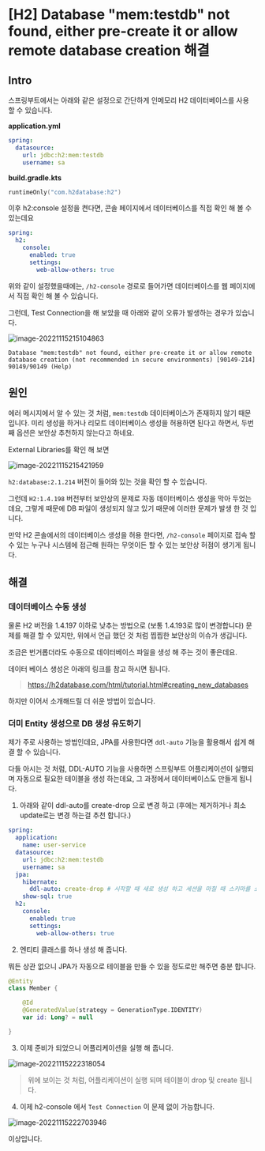 # [H2] Database "mem:testdb" not found, either pre-create it or allow remote database creation 해결

## Intro

스프링부트에서는 아래와 같은 설정으로 간단하게 인메모리 H2 데이터베이스를 사용 할 수 있습니다.

**application.yml**

```yaml
spring:
  datasource:
    url: jdbc:h2:mem:testdb
    username: sa
```

**build.gradle.kts**

```kotlin
runtimeOnly("com.h2database:h2")
```

이후 h2:console 설정을 켠다면, 콘솔 페이지에서 데이터베이스를 직접 확인 해 볼 수 있는데요

```yaml
spring:
  h2: 
    console:
      enabled: true
      settings:
        web-allow-others: true
```

위와 같이 설정했을때에는, `/h2-console` 경로로 들어가면 데이터베이스를 웹 페이지에서 직접 확인 해 볼 수 있습니다.

그런데, Test Connection을 해 보았을 때 아래와 같이 오류가 발생하는 경우가 있습니다.

![image-20221115215104863](https://raw.githubusercontent.com/Shane-Park/mdblog/main/backend/spring/mem-testdb-not-found.assets/image-20221115215104863.png)

```
Database "mem:testdb" not found, either pre-create it or allow remote database creation (not recommended in secure environments) [90149-214] 90149/90149 (Help)
```

## 원인

에러 메시지에서 알 수 있는 것 처럼, `mem:testdb` 데이터베이스가 존재하지 않기 때문입니다. 미리 생성을 하거나 리모트 데이터베이스 생성을 허용하면 된다고 하면서, 두번째 옵션은 보안상 추천하지 않는다고 하네요.

External Libraries를 확인 해 보면

![image-20221115215421959](https://raw.githubusercontent.com/Shane-Park/mdblog/main/backend/spring/mem-testdb-not-found.assets/image-20221115215421959.png)

`h2:database:2.1.214` 버전이 들어와 있는 것을 확인 할 수 있습니다. 

그런데 `H2:1.4.198` 버전부터 보안상의 문제로 자동 데이터베이스 생성을 막아 두었는데요, 그렇게 때문에 DB 파일이 생성되지 않고 있기 때문에 이러한 문제가 발생 한 것 입니다.

만약 H2 콘솔에서의 데이터베이스 생성을 허용 한다면, `/h2-console` 페이지로 접속 할 수 있는 누구나 시스템에 접근해 원하는 무엇이든 할 수 있는 보안상 허점이 생기게 됩니다.

## 해결

### 데이터베이스 수동 생성

물론 H2 버전을 1.4.197 이하로 낮추는 방법으로 (보통 1.4.193로 많이 변경합니다) 문제를 해결 할 수 있지만, 위에서 언급 했던 것 처럼 찝찝한 보안상의 이슈가 생깁니다.

조금은 번거롭더라도 수동으로 데이터베이스 파일을 생성 해 주는 것이 좋은데요.

데이터 베이스 생성은 아래의 링크를 참고 하시면 됩니다.

> https://h2database.com/html/tutorial.html#creating_new_databases

하지만 이어서 소개해드릴 더 쉬운 방법이 있습니다.

### 더미 Entity 생성으로 DB 생성 유도하기

제가 주로 사용하는 방법인데요, JPA를 사용한다면 `ddl-auto` 기능을 활용해서 쉽게 해결 할 수 있습니다.

다들 아시는 것 처럼, DDL-AUTO 기능을 사용하면 스프링부트 어플리케이션이 실행되며 자동으로 필요한 테이블을 생성 하는데요, 그 과정에서 데이터베이스도 만들게 됩니다.

1. 아래와 같이 ddl-auto를 create-drop 으로 변경 하고 (후에는 제거하거나 최소 update로는 변경 하는걸 추천 합니다.)

```yaml
spring:
  application:
    name: user-service
  datasource:
    url: jdbc:h2:mem:testdb
    username: sa
  jpa:
    hibernate:
      ddl-auto: create-drop # 시작할 때 새로 생성 하고 세션을 마칠 때 스키마를 소멸 시킵니다.
    show-sql: true
  h2:
    console:
      enabled: true
      settings:
        web-allow-others: true
```

2. 엔티티 클래스를 하나 생성 해 줍니다.

뭐든 상관 없으니 JPA가 자동으로 테이블을 만들 수 있을 정도로만 해주면 충분 합니다.

```kotlin
@Entity
class Member {

    @Id
    @GeneratedValue(strategy = GenerationType.IDENTITY)
    var id: Long? = null

}
```

3. 이제 준비가 되었으니 어플리케이션을 실행 해 줍니다.

![image-20221115222318054](https://raw.githubusercontent.com/Shane-Park/mdblog/main/backend/spring/mem-testdb-not-found.assets/image-20221115222318054.png)

> 위에 보이는 것 처럼, 어플리케이션이 실행 되며 테이블이 drop 및 create 됩니다.

4. 이제 h2-console 에서 `Test Connection` 이 문제 없이 가능합니다.

![image-20221115222703946](https://raw.githubusercontent.com/Shane-Park/mdblog/main/backend/spring/mem-testdb-not-found.assets/image-20221115222703946.png)

이상입니다. 